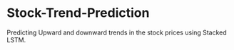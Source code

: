 # Stock-Trend-Prediction
Predicting Upward and downward trends in the stock prices using Stacked LSTM.
